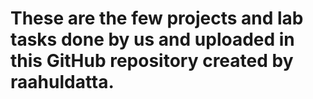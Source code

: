 # These are the few projects and lab tasks done by us and uploaded in this GitHub repository created by raahuldatta.
